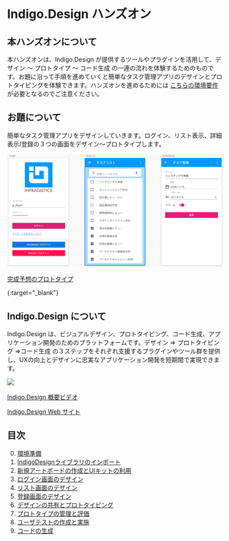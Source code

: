 # Indigo.Design ハンズオン

## 本ハンズオンについて

本ハンズオンは、Indigo.Design が提供するツールやプラグインを活用して、デザイン ～ プロトタイプ ～ コード生成 の一連の流れを体験するためのものです。お題に沿って手順を進めていくと簡単なタスク管理アプリのデザインとプロトタイピングを体験できます。ハンズオンを進めるためには [こちらの環境要件](docs/00-環境準備.md) が必要となるのでご注意ください。

## お題について

簡単なタスク管理アプリをデザインしていきます。ログイン、リスト表示、詳細表示/登録の３つの画面をデザイン～プロトタイプします。

![](docs/assets/readme-00.png)

[完成予想のプロトタイプ](https://cloud.indigo.design/share/p5r2v5k97az9)

{:target="_blank"}

## Indigo.Design について

Indigo.Design は、ビジュアルデザイン、プロトタイピング、コード生成、アプリケーション開発のためのプラットフォームです。デザイン => プロトタイピング =>コード生成 の３ステップをそれぞれ支援するプラグインやツール群を提供し、UXの向上とデザインに忠実なアプリケーション開発を短期間で実現できます。

![](docs/assets/readme-02.png)

[Indigo.Design 概要ビデオ](https://static.infragistics.com/marketing/Website/products/indigo-design/indigo-design-tour.jpg)

[Indigo.Design Web サイト](https://jp.infragistics.com/products/indigo-design)

## 目次
0. [環境準備](docs/00-環境準備.md)
1. [IndigoDesignライブラリのインポート](docs/01-IndigoDesignライブラリのインポート.md)
2. [新規アートボードの作成とUIキットの利用](docs/02-新規アートボードの作成とUIキットの利用.md)
3. [ログイン画面のデザイン](docs/03-ログイン画面のデザイン.md)
4. [リスト画面のデザイン](docs/04-リスト画面のデザイン.md)
5. [登録画面のデザイン](docs/05-登録画面のデザイン.md)
6. [デザインの共有とプロトタイピング](docs/06-デザインの共有とプロトタイピング.md)
7. [プロトタイプの管理と評価](docs/07-プロトタイプの管理と評価.md)
8. [ユーザテストの作成と実施](docs/08-ユーザテストの作成と実施.md)
9. [コードの生成](docs/09-コードの生成.md)